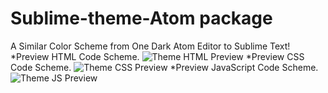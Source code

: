 # Sublime-theme-Atom package

A Similar Color Scheme from One Dark Atom Editor to Sublime Text!
*Preview HTML Code Scheme.
![Theme HTML Preview ](http://www.thiagolucio.com.br/images/htmlCodeTheme.jpg)
*Preview CSS Code Scheme.
![Theme CSS Preview](http://www.thiagolucio.com.br/images/cssCodeTheme.jpg)
*Preview JavaScript Code Scheme.
![Theme JS Preview](http://www.thiagolucio.com.br/images/jsColorTheme.jpg)

